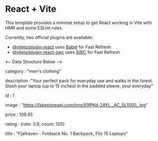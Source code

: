 # React + Vite

This template provides a minimal setup to get React working in Vite with HMR and some ESLint rules.

Currently, two official plugins are available:

- [@vitejs/plugin-react](https://github.com/vitejs/vite-plugin-react/blob/main/packages/plugin-react/README.md) uses [Babel](https://babeljs.io/) for Fast Refresh
- [@vitejs/plugin-react-swc](https://github.com/vitejs/vite-plugin-react-swc) uses [SWC](https://swc.rs/) for Fast Refresh

<-- Data Structure Below -->

category : "men's clothing"

description :"Your perfect pack for everyday use and walks in the forest. Stash your laptop (up to 15 inches) in the padded sleeve, your everyday"

id : 1

image : "https://fakestoreapi.com/img/81fPKd-2AYL._AC_SL1500_.jpg"

price : 109.95

rating : {rate: 3.9, count: 120}

title : "Fjallraven - Foldsack No. 1 Backpack, Fits 15 Laptops"
